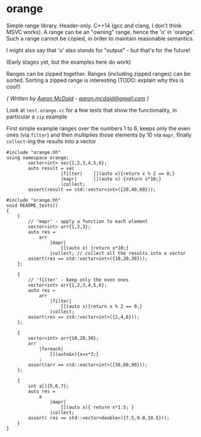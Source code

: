# orange
Simple range library. Header-only. C++14 (gcc and clang, I don't think MSVC works).
A range can be an "owning" range, hence the 'o' in 'orange'. Such a range cannot be copied, in order to maintain reasonable semantics.

I might also say that 'o' also stands for "output" - but that's for the future!

(Early stages yet, but the examples here do work)

Ranges can be zipped together. Ranges (including zipped ranges) can be sorted. Sorting a zipped range is interesting (TODO: explain why this is cool!)

*{ Written by [Aaron McDaid](https://aaronmcdaid.github.io/) - aaron.mcdaid@gmail.com }*


Look at `test.orange.cc` for a few tests that show the functionality, in particular a `zip` example

First simple example ranges over the numbers 1 to 6, keeps only the even ones (via `filter`) and then multiplies
those elements by 10 via `mapr`, finally `collect`-ing the results into a vector

```
#include "orange.hh"
using namespace orange;
        vector<int> vec{1,2,3,4,5,6};
        auto result = vec
                    |filter|    [](auto x){return x % 2 == 0;}
                    |mapr|      [](auto x) {return x*10;}
                    |collect;
        assert(result == std::vector<int>({20,40,60}));

```


```
#include "orange.hh"
void README_tests()
{
    {
        // 'mapr' - apply a function to each element
        vector<int> arr{1,2,3};
        auto res =
            arr
                |mapr|
                    [](auto x) {return x*10;}
                |collect; // collect all the results into a vector
        assert(res == std::vector<int>({10,20,30}));
    };

    {
        // 'filter' - keep only the even ones
        vector<int> arr{1,2,3,4,5,6};
        auto res =
            arr
                |filter|
                    [](auto x){return x % 2 == 0;}
                |collect;
        assert(res == std::vector<int>({2,4,6}));
    };

    {
        vector<int> arr{10,20,30};
        arr
            |foreach|
                [](auto&x){x=x*3;}
            ;
        assert(arr == std::vector<int>({30,60,90}));
    };

    {
        int a[]{5,6,7};
        auto res =
            a
                |mapr|
                    [](auto x){ return x*1.5; }
                |collect;
        assert( res == std::vector<double>({7.5,9.0,10.5}));
    }
}
```

